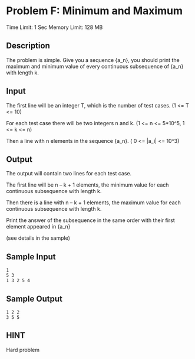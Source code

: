 # Problem F: Minimum and Maximum

Time Limit: 1 Sec  Memory Limit: 128 MB

## Description

The problem is simple. Give you a sequence {a_n}, you should print the maximum and minimum value of every continuous subsequence of {a_n} with length k.

## Input

The first line will be an integer T, which is the number of test cases. (1 <= T <= 10)

For each test case there will be two integers n and k. (1 <= n <= 5*10^5, 1 <= k <= n)

Then a line with n elements in the sequence {a_n}. ( 0 <= |a_i| <= 10^3)

## Output

The output will contain two lines for each test case.

The first line will be n – k + 1 elements, the minimum value for each continuous subsequence with length k.

Then there is a line with n – k + 1 elements, the maximum value for each continuous subsequence with length k.

Print the answer of the subsequence in the same order with their first element appeared in {a_n}

(see details in the sample)

## Sample Input

```
1
5 3
1 3 2 5 4
```

## Sample Output

```
1 2 2
3 5 5
```

## HINT

Hard problem